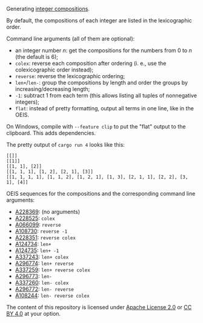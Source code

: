 Generating [integer compositions](https://en.wikipedia.org/wiki/Composition_(combinatorics)).

By default, the compositions of each integer are listed in the lexicographic order.

Command line arguments (all of them are optional):

* an integer number *n*: get the compositions for the numbers from 0 to *n* (the default is 6);
* `colex`: reverse each composition after ordering (i. e., use the colexicographic order instead);
* `reverse`: reverse the lexicographic ordering;
* `len+`/`len-`: group the compositions by length and order the groups by increasing/decreasing length;
* `-1`: subtract 1 from each term (this allows listing all tuples of nonnegative integers);
* `flat`: instead of pretty formatting, output all terms in one line, like in the OEIS.

On Windows, compile with `--feature clip` to put the "flat" output to the clipboard. This adds dependencies.

The pretty output of `cargo run 4` looks like this:
```
[[]]
[[1]]
[[1, 1], [2]]
[[1, 1, 1], [1, 2], [2, 1], [3]]
[[1, 1, 1, 1], [1, 1, 2], [1, 2, 1], [1, 3], [2, 1, 1], [2, 2], [3, 1], [4]]
```

OEIS sequences for the compositions and the corresponding command line arguments:

* [A228369](https://oeis.org/A228369): (no arguments)
* [A228525](https://oeis.org/A228525): `colex`
* [A066099](https://oeis.org/A066099): `reverse`
* [A108730](https://oeis.org/A108730): `reverse -1`
* [A228351](https://oeis.org/A228351): `reverse colex`
* [A124734](https://oeis.org/A124734): `len+`
* [A124735](https://oeis.org/A124735): `len+ -1`
* [A337243](https://oeis.org/A337243): `len+ colex`
* [A296774](https://oeis.org/A296774): `len+ reverse`
* [A337259](https://oeis.org/A337259): `len+ reverse colex`
* [A296773](https://oeis.org/A296773): `len-`
* [A337260](https://oeis.org/A337260): `len- colex`
* [A296772](https://oeis.org/A296772): `len- reverse`
* [A108244](https://oeis.org/A108244): `len- reverse colex`

The content of this repository is licensed under [Apache License 2.0](https://www.apache.org/licenses/LICENSE-2.0) or [CC BY 4.0](https://creativecommons.org/licenses/by/4.0/) at your option.
